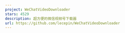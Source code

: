 ```yaml
---
project: WeChatVideoDownloader
stars: 4529
description: 超方便的微信视频号下载器
url: https://github.com/lecepin/WeChatVideoDownloader
---
```



